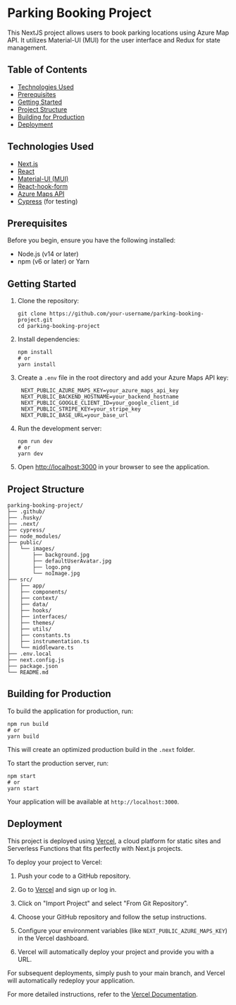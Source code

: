 # Parking Booking Project

This NextJS project allows users to book parking locations using Azure Map API. It utilizes Material-UI (MUI) for the user interface and Redux for state management.

## Table of Contents
- [Technologies Used](#technologies-used)
- [Prerequisites](#prerequisites)
- [Getting Started](#getting-started)
- [Project Structure](#project-structure)
- [Building for Production](#building-for-production)
- [Deployment](#deployment)

## Technologies Used

- [Next.js](https://nextjs.org/)
- [React](https://reactjs.org/)
- [Material-UI (MUI)](https://mui.com/)
- [React-hook-form](https://react-hook-form.com/)
- [Azure Maps API](https://azure.microsoft.com/en-us/services/azure-maps/)
- [Cypress](https://www.cypress.io/) (for testing)

## Prerequisites

Before you begin, ensure you have the following installed:
- Node.js (v14 or later)
- npm (v6 or later) or Yarn

## Getting Started

1. Clone the repository:
   ```
   git clone https://github.com/your-username/parking-booking-project.git
   cd parking-booking-project
   ```

2. Install dependencies:
   ```
   npm install
   # or
   yarn install
   ```

3. Create a `.env` file in the root directory and add your Azure Maps API key:
   ```
    NEXT_PUBLIC_AZURE_MAPS_KEY=your_azure_maps_api_key
    NEXT_PUBLIC_BACKEND_HOSTNAME=your_backend_hostname
    NEXT_PUBLIC_GOOGLE_CLIENT_ID=your_google_client_id
    NEXT_PUBLIC_STRIPE_KEY=your_stripe_key
    NEXT_PUBLIC_BASE_URL=your_base_url
   ```

4. Run the development server:
   ```
   npm run dev
   # or
   yarn dev
   ```

5. Open [http://localhost:3000](http://localhost:3000) in your browser to see the application.

## Project Structure

```
parking-booking-project/
├── .github/
├── .husky/
├── .next/
├── cypress/
├── node_modules/
├── public/
│   └── images/
│       ├── background.jpg
│       ├── defaultUserAvatar.jpg
│       ├── logo.png
│       └── noImage.jpg
├── src/
│   ├── app/
│   ├── components/
│   ├── context/
│   ├── data/
│   ├── hooks/
│   ├── interfaces/
│   ├── themes/
│   ├── utils/
│   ├── constants.ts
│   ├── instrumentation.ts
│   └── middleware.ts
├── .env.local
├── next.config.js
├── package.json
└── README.md
```

## Building for Production

To build the application for production, run:

```
npm run build
# or
yarn build
```

This will create an optimized production build in the `.next` folder.

To start the production server, run:

```
npm start
# or
yarn start
```

Your application will be available at `http://localhost:3000`.

## Deployment

This project is deployed using [Vercel](https://vercel.com/), a cloud platform for static sites and Serverless Functions that fits perfectly with Next.js projects.

To deploy your project to Vercel:

1. Push your code to a GitHub repository.

2. Go to [Vercel](https://vercel.com/) and sign up or log in.

3. Click on "Import Project" and select "From Git Repository".

4. Choose your GitHub repository and follow the setup instructions.

5. Configure your environment variables (like `NEXT_PUBLIC_AZURE_MAPS_KEY`) in the Vercel dashboard.

6. Vercel will automatically deploy your project and provide you with a URL.

For subsequent deployments, simply push to your main branch, and Vercel will automatically redeploy your application.

For more detailed instructions, refer to the [Vercel Documentation](https://vercel.com/docs).